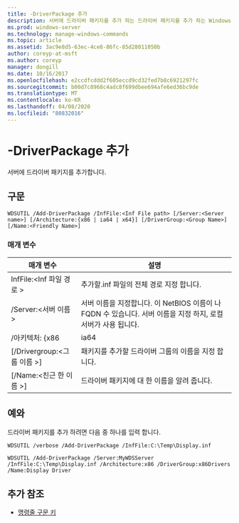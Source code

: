 ```yaml
---
title: -DriverPackage 추가
description: 서버에 드라이버 패키지를 추가 하는 드라이버 패키지를 추가 하는 Windows 명령 항목입니다.
ms.prod: windows-server
ms.technology: manage-windows-commands
ms.topic: article
ms.assetid: 3ac9e8d5-63ec-4ce8-86fc-85d28011050b
author: coreyp-at-msft
ms.author: coreyp
manager: dongill
ms.date: 10/16/2017
ms.openlocfilehash: e2ccdfcddd2f605eccd9cd32fed7b8c6921297fc
ms.sourcegitcommit: b00d7c8968c4adc8f699dbee694afe6ed36bc9de
ms.translationtype: MT
ms.contentlocale: ko-KR
ms.lasthandoff: 04/08/2020
ms.locfileid: "80832016"
---
```

# <a name="add-driverpackage"></a>-DriverPackage 추가

서버에 드라이버 패키지를 추가합니다.

## <a name="syntax"></a>구문

```
WDSUTIL /Add-DriverPackage /InfFile:<Inf File path> [/Server:<Server name>] [/Architecture:{x86 | ia64 | x64}] [/DriverGroup:<Group Name>] [/Name:<Friendly Name>]
```

### <a name="parameters"></a>매개 변수

|          매개 변수           |                                                              설명                                                              |
|------------------------------|---------------------------------------------------------------------------------------------------------------------------------------|
|   InfFile:\<Inf 파일 경로 >   |                                           추가할.inf 파일의 전체 경로 지정 합니다.                                            |
|    /Server:\<서버 이름 >    | 서버 이름을 지정합니다. 이 NetBIOS 이름이 나 FQDN 수 있습니다. 서버 이름을 지정 하지, 로컬 서버가 사용 됩니다. |
|      /아키텍처: {x86      |                                                                 ia64                                                                  |
| [/Drivergroup:\<그룹 이름 >] |                             패키지를 추가할 드라이버 그룹의 이름을 지정 합니다.                              |
|   [/Name:\<친근 한 이름 >]   |                                           드라이버 패키지에 대 한 이름을 알려 줍니다.                                            |

## <a name="examples"></a><a name=BKMK_examples></a>예와

드라이버 패키지를 추가 하려면 다음 중 하나를 입력 합니다.
```
WDSUTIL /verbose /Add-DriverPackage /InfFile:C:\Temp\Display.inf
```
```
WDSUTIL /Add-DriverPackage /Server:MyWDSServer /InfFile:C:\Temp\Display.inf /Architecture:x86 /DriverGroup:x86Drivers /Name:Display Driver
```

## <a name="additional-references"></a>추가 참조

- [명령줄 구문 키](command-line-syntax-key.md)

